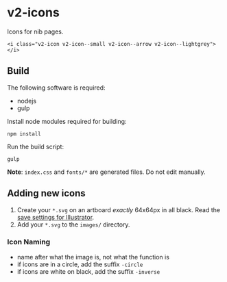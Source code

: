 # v2-icons

Icons for nib pages.

    <i class="v2-icon v2-icon--small v2-icon--arrow v2-icon--lightgrey"></i>

## Build

The following software is required:

- nodejs
- gulp

Install node modules required for building:

    npm install

Run the build script:

    gulp

**Note**: `index.css` and `fonts/*` are generated files. Do not edit manually.

## Adding new icons

1. Create your `*.svg` on an artboard *exactly* 64x64px in all black. Read the [save settings for Illustrator](https://www.npmjs.org/package/gulp-iconfont).
2. Add your `*.svg` to the `images/` directory.

### Icon Naming

 - name after what the image is, not what the function is
 - if icons are in a circle, add the suffix `-circle`
 - if icons are white on black, add the suffix `-inverse`